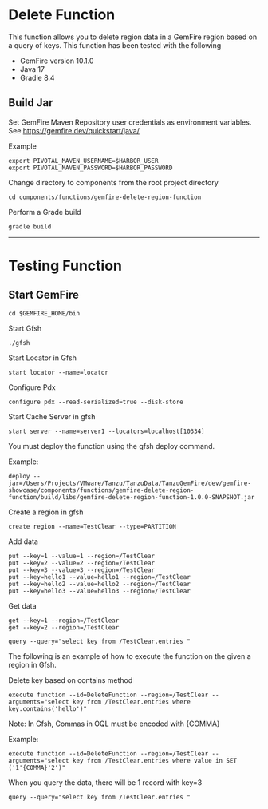 # Delete Function


This function allows you to delete region data in a GemFire region based on a query of keys.
This function has been tested with the following

- GemFire version 10.1.0 
- Java 17
- Gradle 8.4

## Build Jar

Set GemFire Maven Repository user credentials as environment variables.
See https://gemfire.dev/quickstart/java/

Example

```shell
export PIVOTAL_MAVEN_USERNAME=$HARBOR_USER
export PIVOTAL_MAVEN_PASSWORD=$HARBOR_PASSWORD
```

Change directory to components from the root project directory

```shell
cd components/functions/gemfire-delete-region-function
```

Perform a Grade build

```shell
gradle build 
```

-------------------
# Testing Function

## Start GemFire

```shell
cd $GEMFIRE_HOME/bin
```

Start Gfsh

```shell
./gfsh
```

Start Locator in Gfsh
```shell
start locator --name=locator
```

Configure Pdx
```shell
configure pdx --read-serialized=true --disk-store
```

Start Cache Server in gfsh
```shell
start server --name=server1 --locators=localhost[10334]
```

You must deploy the function using the gfsh deploy command.

Example:

```shell
deploy --jar=/Users/Projects/VMware/Tanzu/TanzuData/TanzuGemFire/dev/gemfire-showcase/components/functions/gemfire-delete-region-function/build/libs/gemfire-delete-region-function-1.0.0-SNAPSHOT.jar
```

Create a region in gfsh

```shell
create region --name=TestClear --type=PARTITION
```

Add data

```shell
put --key=1 --value=1 --region=/TestClear
put --key=2 --value=2 --region=/TestClear
put --key=3 --value=3 --region=/TestClear
put --key=hello1 --value=hello1 --region=/TestClear
put --key=hello2 --value=hello2 --region=/TestClear
put --key=hello3 --value=hello3 --region=/TestClear
```

Get data 
```shell
get --key=1 --region=/TestClear
get --key=2 --region=/TestClear
```

```shell
query --query="select key from /TestClear.entries "
```


The following is an example of how to execute the function on the given a region in Gfsh.

Delete key based on contains method
```shell
execute function --id=DeleteFunction --region=/TestClear --arguments="select key from /TestClear.entries where key.contains('hello')"
```


Note: In Gfsh, Commas in OQL must be encoded with {COMMA}

Example:
```shell
execute function --id=DeleteFunction --region=/TestClear --arguments="select key from /TestClear.entries where value in SET ('1'{COMMA}'2')"
```

When you query the data, there will be 1 record with key=3

```shell
query --query="select key from /TestClear.entries "
```
